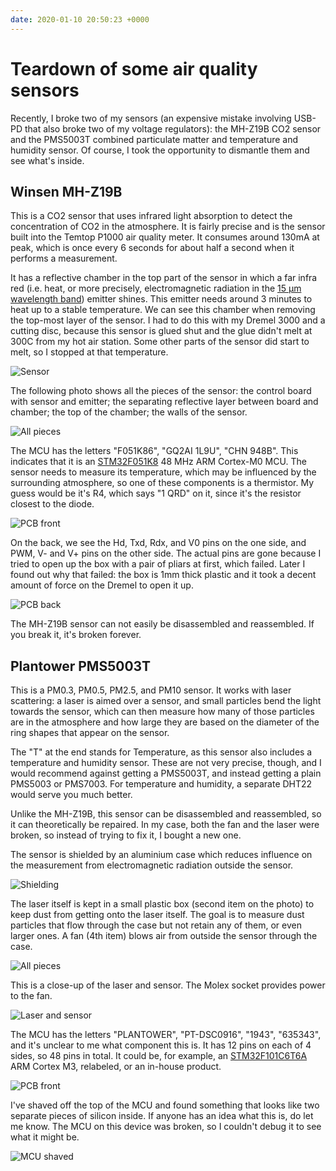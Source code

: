 ```yaml
---
date: 2020-01-10 20:50:23 +0000
---
```


# Teardown of some air quality sensors

Recently, I broke two of my sensors (an expensive mistake involving USB-PD that
also broke two of my voltage regulators): the MH-Z19B CO2 sensor and the
PMS5003T combined particulate matter and temperature and humidity sensor. Of
course, I took the opportunity to dismantle them and see what's inside.

## Winsen MH-Z19B

This is a CO2 sensor that uses infrared light absorption to detect the
concentration of CO2 in the atmosphere. It is fairly precise and is the sensor
built into the Temtop P1000 air quality meter. It consumes around 130mA at peak,
which is once every 6 seconds for about half a second when it performs a
measurement.

It has a reflective chamber in the top part of the sensor in which a far infra
red (i.e. heat, or more precisely, electromagnetic radiation in the
[15 μm wavelength band](http://www.ces.fau.edu/nasa/module-2/how-greenhouse-effect-works.php))
emitter shines. This emitter needs around 3 minutes to heat up to a stable
temperature. We can see this chamber when removing the top-most layer of the
sensor. I had to do this with my Dremel 3000 and a cutting disc, because this
sensor is glued shut and the glue didn't melt at 300C from my hot air station.
Some other parts of the sensor did start to melt, so I stopped at that
temperature.

![Sensor](/images/MH-Z19B/PXL_20210110_190417458.jpg)

The following photo shows all the pieces of the sensor: the control board with
sensor and emitter; the separating reflective layer between board and chamber;
the top of the chamber; the walls of the sensor.

![All pieces](/images/MH-Z19B/PXL_20210110_191822552.jpg)

The MCU has the letters "F051K86", "GQ2AI 1L9U", "CHN 948B". This indicates that
it is an
[STM32F051K8](https://www.st.com/en/microcontrollers-microprocessors/stm32f051k8.html)
48 MHz ARM Cortex-M0 MCU. The sensor needs to measure its temperature, which may
be influenced by the surrounding atmosphere, so one of these components is a
thermistor. My guess would be it's R4, which says "1 QRD" on it, since it's the
resistor closest to the diode.

![PCB front](/images/MH-Z19B/PXL_20210110_191844527.jpg)

On the back, we see the Hd, Txd, Rdx, and V0 pins on the one side, and PWM, V-
and V+ pins on the other side. The actual pins are gone because I tried to open
up the box with a pair of pliars at first, which failed. Later I found out why
that failed: the box is 1mm thick plastic and it took a decent amount of force
on the Dremel to open it up.

![PCB back](/images/MH-Z19B/PXL_20210110_191900311.jpg)

The MH-Z19B sensor can not easily be disassembled and reassembled. If you break
it, it's broken forever.

## Plantower PMS5003T

This is a PM0.3, PM0.5, PM2.5, and PM10 sensor. It works with laser scattering:
a laser is aimed over a sensor, and small particles bend the light towards the
sensor, which can then measure how many of those particles are in the atmosphere
and how large they are based on the diameter of the ring shapes that appear on
the sensor.

The "T" at the end stands for Temperature, as this sensor also includes a
temperature and humidity sensor. These are not very precise, though, and I would
recommend against getting a PMS5003T, and instead getting a plain PMS5003 or
PMS7003. For temperature and humidity, a separate DHT22 would serve you much
better.

Unlike the MH-Z19B, this sensor can be disassembled and reassembled, so it can
theoretically be repaired. In my case, both the fan and the laser were broken,
so instead of trying to fix it, I bought a new one.

The sensor is shielded by an aluminium case which reduces influence on the
measurement from electromagnetic radiation outside the sensor.

![Shielding](/images/PMS5003T/PXL_20210110_202136700.jpg)

The laser itself is kept in a small plastic box (second item on the photo) to
keep dust from getting onto the laser itself. The goal is to measure dust
particles that flow through the case but not retain any of them, or even larger
ones. A fan (4th item) blows air from outside the sensor through the case.

![All pieces](/images/PMS5003T/PXL_20210110_192028839.jpg)

This is a close-up of the laser and sensor. The Molex socket provides power to
the fan.

![Laser and sensor](/images/PMS5003T/PXL_20210110_192131522.jpg)

The MCU has the letters "PLANTOWER", "PT-DSC0916", "1943", "635343", and it's
unclear to me what component this is. It has 12 pins on each of 4 sides, so 48
pins in total. It could be, for example, an
[STM32F101C6T6A](https://uk.rs-online.com/web/p/microcontrollers/7147676) ARM
Cortex M3, relabeled, or an in-house product.

![PCB front](/images/PMS5003T/PXL_20210110_192049591.jpg)

I've shaved off the top of the MCU and found something that looks like two
separate pieces of silicon inside. If anyone has an idea what this is, do let me
know. The MCU on this device was broken, so I couldn't debug it to see what it
might be.

![MCU shaved](/images/PMS5003T/PXL_20210110_224610343.jpg)
